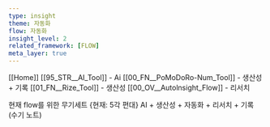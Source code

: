 ```yaml
---
type: insight
theme: 자동화
flow: 자동화
insight_level: 2
related_framework: [FLOW]
meta_layer: true
---
```


[[Home]]
[[95_STR__AI_Tool]] - Ai
[[00_FN__PoMoDoRo-Num_Tool]] - 생산성 + 기록
[[01_FN__Rize_Tool]] - 생산성
[[00_OV__Autolnsight_Flow]] - 리서치

현재 flow를 위한 무기세트 {현재: 5각 편대}
AI + 생산성 + 자동화 + 리서치 + 기록 (수기 노트)